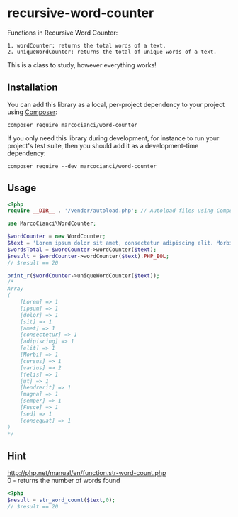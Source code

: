 # recursive-word-counter
Functions in Recursive Word Counter: 

    1. wordCounter: returns the total words of a text.
    2. uniqueWordCounter: returns the total of unique words of a text.

This is a class to study, however everything works!

## Installation

You can add this library as a local, per-project dependency to your project using [Composer](https://getcomposer.org/):

    composer require marcocianci/word-counter
    
If you only need this library during development, for instance to run your project's test suite, then you should add it as a development-time dependency:

    composer require --dev marcocianci/word-counter
    
## Usage

```php
<?php
require __DIR__ . '/vendor/autoload.php'; // Autoload files using Composer autoload

use MarcoCianci\WordCounter;

$wordCounter = new WordCounter;
$text = 'Lorem ipsum dolor sit amet, consectetur adipiscing elit. Morbi cursus varius felis, ut hendrerit magna semper varius. Fusce sed consequat.';
$wordsTotal = $wordCounter->wordCounter($text);
$result = $wordCounter->wordCounter($text).PHP_EOL;
// $result == 20

print_r($wordCounter->uniqueWordCounter($text));
/*
Array
(
    [Lorem] => 1
    [ipsum] => 1
    [dolor] => 1
    [sit] => 1
    [amet] => 1
    [consectetur] => 1
    [adipiscing] => 1
    [elit] => 1
    [Morbi] => 1
    [cursus] => 1
    [varius] => 2
    [felis] => 1
    [ut] => 1
    [hendrerit] => 1
    [magna] => 1
    [semper] => 1
    [Fusce] => 1
    [sed] => 1
    [consequat] => 1
)
*/
```

## Hint
http://php.net/manual/en/function.str-word-count.php \
0 - returns the number of words found
```php
<?php
$result = str_word_count($text,0);
// $result == 20
```
